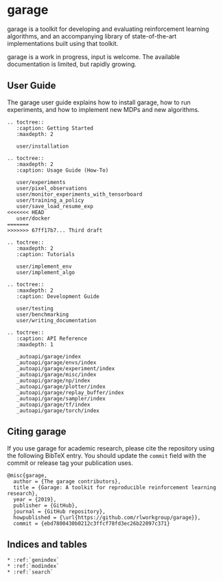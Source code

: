 # garage

garage is a toolkit for developing and evaluating reinforcement learning
algorithms, and an accompanying library of state-of-the-art implementations
built using that toolkit.

garage is a work in progress, input is welcome. The available documentation is
limited, but rapidly growing.

## User Guide

The garage user guide explains how to install garage, how to run experiments,
and how to implement new MDPs and new algorithms.

```eval_rst
.. toctree::
   :caption: Getting Started
   :maxdepth: 2

   user/installation

.. toctree::
   :maxdepth: 2
   :caption: Usage Guide (How-To)

   user/experiments
   user/pixel_observations
   user/monitor_experiments_with_tensorboard
   user/training_a_policy
   user/save_load_resume_exp
<<<<<<< HEAD
   user/docker
=======
>>>>>>> 67ff17b7... Third draft

.. toctree::
   :maxdepth: 2
   :caption: Tutorials

   user/implement_env
   user/implement_algo

.. toctree::
   :maxdepth: 2
   :caption: Development Guide

   user/testing
   user/benchmarking
   user/writing_documentation

.. toctree::
   :caption: API Reference
   :maxdepth: 1

   _autoapi/garage/index
   _autoapi/garage/envs/index
   _autoapi/garage/experiment/index
   _autoapi/garage/misc/index
   _autoapi/garage/np/index
   _autoapi/garage/plotter/index
   _autoapi/garage/replay_buffer/index
   _autoapi/garage/sampler/index
   _autoapi/garage/tf/index
   _autoapi/garage/torch/index
```

## Citing garage

If you use garage for academic research, please cite the repository using the
following BibTeX entry. You should update the `commit` field with the commit or
release tag your publication uses.

```
@misc{garage,
  author = {The garage contributors},
  title = {Garage: A toolkit for reproducible reinforcement learning research},
  year = {2019},
  publisher = {GitHub},
  journal = {GitHub repository},
  howpublished = {\url{https://github.com/rlworkgroup/garage}},
  commit = {ebd7800430b0212c3ffcf78fd3ec26b22097c371}
```

## Indices and tables

```eval_rst
* :ref:`genindex`
* :ref:`modindex`
* :ref:`search`
```
